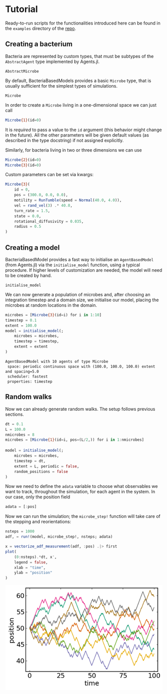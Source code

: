 # Tutorial
Ready-to-run scripts for the functionalities introduced here can be found in the `examples` directory of the [repo](https://github.com/mastrof/BacteriaBasedModels).

## Creating a bacterium
Bacteria are represented by custom types, that must be subtypes of the `AbstractAgent` type implemented by Agents.jl.
```@docs
AbstractMicrobe
```
By default, BacteriaBasedModels provides a basic `Microbe` type, that is usually sufficient for the simplest types of simulations.
```@docs
Microbe
```

In order to create a `Microbe` living in a one-dimensional space we can just call
```julia
Microbe{1}(id=0)
```
It is *required* to pass a value to the `id` argument (this behavior might change in the future).
All the other parameters will be given default values (as described in the type docstring) if not assigned explicitly.

Similarly, for bacteria living in two or three dimensions we can use
```julia
Microbe{2}(id=0)
Microbe{3}(id=0)
```

Custom parameters can be set via kwargs:
```julia
Microbe{3}(
    id = 0,
    pos = (300.0, 0.0, 0.0),
    motility = RunTumble(speed = Normal(40.0, 4.0)),
    vel = rand_vel(3) .* 40.0,
    turn_rate = 1.5,
    state = 0.0,
    rotational_diffusivity = 0.035,
    radius = 0.5
)
```

## Creating a model
BacteriaBasedModel provides a fast way to initialise an `AgentBasedModel` (from Agents.jl) via the
`initialise_model` function, using a typical procedure.
If higher levels of customization are needed, the model will need to be created by hand.
```@docs
initialise_model
```

We can now generate a population of microbes and, after choosing an integration timestep and a domain size, we initialise our model, placing the microbes at random locations in the domain.
```julia
microbes = [Microbe{3}(id=i) for i in 1:10]
timestep = 0.1
extent = 100.0
model = initialise_model(;
    microbes = microbes,
    timestep = timestep,
    extent = extent
)
```

```
AgentBasedModel with 10 agents of type Microbe
 space: periodic continuous space with (100.0, 100.0, 100.0) extent and spacing=5.0
 scheduler: fastest
 properties: timestep
```


## Random walks
Now we can already generate random walks.
The setup follows previous sections.
```julia
dt = 0.1
L = 100.0
nmicrobes = 8
microbes = [Microbe{1}(id=i, pos=(L/2,)) for i in 1:nmicrobes]

model = initialise_model(;
    microbes = microbes,
    timestep = dt,
    extent = L, periodic = false,
    random_positions = false
)
```

Now we need to define the `adata` variable to choose what observables we want to track, throughout the simulation, for each agent in the system. In our case, only the position field
```julia
adata = [:pos]
```
Now we can run the simulation; the `microbe_step!` function will take care of the stepping and reorientations:
```julia
nsteps = 1000
adf, = run!(model, microbe_step!, nsteps; adata)
```

```julia
x = vectorize_adf_measurement(adf, :pos) .|> first
plot(
    (0:nsteps).*dt, x',
    legend = false,
    xlab = "time",
    ylab = "position"
)
```
![One-dimensional random walks of 8 microbes starting from same position](../../examples/random_walk_1d.png)